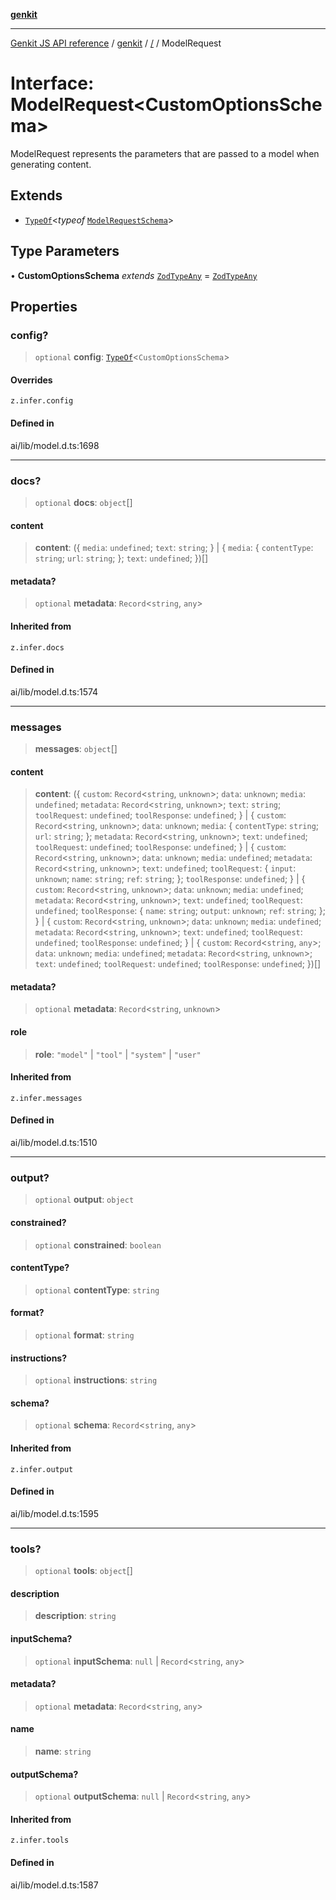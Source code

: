 [**genkit**](../README.md)

***

[Genkit JS API reference](../../README.md) / [genkit](../README.md) / [/](../README.md) / ModelRequest

# Interface: ModelRequest\<CustomOptionsSchema\>

ModelRequest represents the parameters that are passed to a model when generating content.

## Extends

- [`TypeOf`](../namespaces/z/type-aliases/TypeOf.md)\<*typeof* [`ModelRequestSchema`](../variables/ModelRequestSchema.md)\>

## Type Parameters

• **CustomOptionsSchema** *extends* [`ZodTypeAny`](../namespaces/z/type-aliases/ZodTypeAny.md) = [`ZodTypeAny`](../namespaces/z/type-aliases/ZodTypeAny.md)

## Properties

### config?

> `optional` **config**: [`TypeOf`](../namespaces/z/type-aliases/TypeOf.md)\<`CustomOptionsSchema`\>

#### Overrides

`z.infer.config`

#### Defined in

ai/lib/model.d.ts:1698

***

### docs?

> `optional` **docs**: `object`[]

#### content

> **content**: (\{ `media`: `undefined`; `text`: `string`; \} \| \{ `media`: \{ `contentType`: `string`; `url`: `string`; \}; `text`: `undefined`; \})[]

#### metadata?

> `optional` **metadata**: `Record`\<`string`, `any`\>

#### Inherited from

`z.infer.docs`

#### Defined in

ai/lib/model.d.ts:1574

***

### messages

> **messages**: `object`[]

#### content

> **content**: (\{ `custom`: `Record`\<`string`, `unknown`\>; `data`: `unknown`; `media`: `undefined`; `metadata`: `Record`\<`string`, `unknown`\>; `text`: `string`; `toolRequest`: `undefined`; `toolResponse`: `undefined`; \} \| \{ `custom`: `Record`\<`string`, `unknown`\>; `data`: `unknown`; `media`: \{ `contentType`: `string`; `url`: `string`; \}; `metadata`: `Record`\<`string`, `unknown`\>; `text`: `undefined`; `toolRequest`: `undefined`; `toolResponse`: `undefined`; \} \| \{ `custom`: `Record`\<`string`, `unknown`\>; `data`: `unknown`; `media`: `undefined`; `metadata`: `Record`\<`string`, `unknown`\>; `text`: `undefined`; `toolRequest`: \{ `input`: `unknown`; `name`: `string`; `ref`: `string`; \}; `toolResponse`: `undefined`; \} \| \{ `custom`: `Record`\<`string`, `unknown`\>; `data`: `unknown`; `media`: `undefined`; `metadata`: `Record`\<`string`, `unknown`\>; `text`: `undefined`; `toolRequest`: `undefined`; `toolResponse`: \{ `name`: `string`; `output`: `unknown`; `ref`: `string`; \}; \} \| \{ `custom`: `Record`\<`string`, `unknown`\>; `data`: `unknown`; `media`: `undefined`; `metadata`: `Record`\<`string`, `unknown`\>; `text`: `undefined`; `toolRequest`: `undefined`; `toolResponse`: `undefined`; \} \| \{ `custom`: `Record`\<`string`, `any`\>; `data`: `unknown`; `media`: `undefined`; `metadata`: `Record`\<`string`, `unknown`\>; `text`: `undefined`; `toolRequest`: `undefined`; `toolResponse`: `undefined`; \})[]

#### metadata?

> `optional` **metadata**: `Record`\<`string`, `unknown`\>

#### role

> **role**: `"model"` \| `"tool"` \| `"system"` \| `"user"`

#### Inherited from

`z.infer.messages`

#### Defined in

ai/lib/model.d.ts:1510

***

### output?

> `optional` **output**: `object`

#### constrained?

> `optional` **constrained**: `boolean`

#### contentType?

> `optional` **contentType**: `string`

#### format?

> `optional` **format**: `string`

#### instructions?

> `optional` **instructions**: `string`

#### schema?

> `optional` **schema**: `Record`\<`string`, `any`\>

#### Inherited from

`z.infer.output`

#### Defined in

ai/lib/model.d.ts:1595

***

### tools?

> `optional` **tools**: `object`[]

#### description

> **description**: `string`

#### inputSchema?

> `optional` **inputSchema**: `null` \| `Record`\<`string`, `any`\>

#### metadata?

> `optional` **metadata**: `Record`\<`string`, `any`\>

#### name

> **name**: `string`

#### outputSchema?

> `optional` **outputSchema**: `null` \| `Record`\<`string`, `any`\>

#### Inherited from

`z.infer.tools`

#### Defined in

ai/lib/model.d.ts:1587
